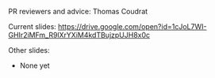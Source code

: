 
PR reviewers and advice: Thomas Coudrat

Current slides: https://drive.google.com/open?id=1cJoL7WI-GHIr2iMFm_R9lXrYXiM4kdTBujzpUJH8x0c

Other slides:

- None yet
